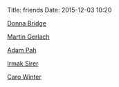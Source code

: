 Title: friends
Date: 2015-12-03 10:20


[Donna Bridge](http://www.donnajobridge.com/)

[Martin Gerlach](https://martingerlach.github.io/)

[Adam Pah](http://www.npcompleteheart.com/)

[Irmak Sirer](http://www.irmaksirer.com/)

[Caro Winter](http://www.carowinter.com/)
